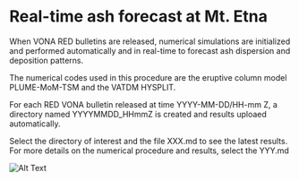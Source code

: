 # Real-time ash forecast at Mt. Etna

When VONA RED bulletins are released, numerical simulations are initialized and performed automatically and in real-time to forecast ash dispersion and deposition patterns.

The numerical codes used in this procedure are the eruptive column model PLUME-MoM-TSM and the VATDM HYSPLIT.

For each RED VONA bulletin released at time YYYY-MM-DD/HH-mm Z, a directory named YYYYMMDD_HHmmZ is created and results uploaed automatically.

Select the directory of interest and the file XXX.md to see the latest results. For more details on the numerical procedure and results, select the YYY.md

![Alt Text](https://media.giphy.com/media/vFKqnCdLPNOKc/giphy.gif)



